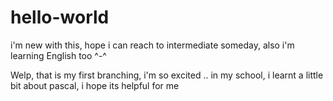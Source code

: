 # hello-world
i'm new with this, hope i can reach to intermediate someday, also i'm learning English too ^-^

Welp, that is my first branching, i'm so excited ..
in my school, i learnt a little bit about pascal, i hope its helpful for me 
